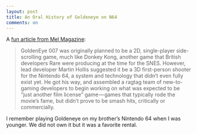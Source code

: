 ```yaml
---
layout: post
title: An Oral History of Goldeneye on N64
comments: on
---
```

A [fun article from Mel Magazine](https://melmagazine.com/an-oral-history-of-goldeneye-007-on-the-n64-129844f1c5ab):
>GoldenEye 007 was originally planned to be a 2D, single-player side-scrolling game, much like Donkey Kong, another game that British developers Rare were producing at the time for the SNES. However, lead developer Martin Hollis suggested it be a 3D first-person shooter for the Nintendo 64, a system and technology that didn’t even fully exist yet. He got his way, and assembled a ragtag team of new-to-gaming developers to begin working on what was expected to be “just another film license” game — games that typically rode the movie’s fame, but didn’t prove to be smash hits, critically or commercially.

I remember playing Goldeneye on my brother’s Nintendo 64 when I was younger. We did not own it but it was a favorite rental.